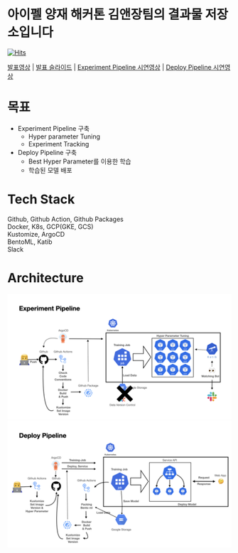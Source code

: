 # 아이펠 양재 해커톤 김앤장팀의 결과물 저장소입니다

[![Hits](https://hits.seeyoufarm.com/api/count/incr/badge.svg?url=https%3A%2F%2Fgithub.com%2FKIMnJANG%2F&count_bg=%2379C83D&title_bg=%23555555&icon=&icon_color=%23E7E7E7&title=hits&edge_flat=false)](https://github.com/KIMnJANG)

[발표영상](https://www.youtube.com/watch?v=HF87PG_oxSg) | [발표 슬라이드](https://speakerdeck.com/kimjunil/aipel-yangjae-haekeoton-mlops "Slide") | [Experiment Pipeline 시연영상](http://www.youtube.com/watch?v=uSuphYjA3aA "Experiment Pipeline") | [Deploy Pipeline 시연영상](http://www.youtube.com/watch?v=aJPTNDkdsxI "Deploy Pipeline")

# 목표
* Experiment Pipeline 구축
  * Hyper parameter Tuning
  * Experiment Tracking
* Deploy Pipeline 구축
  * Best Hyper Parameter를 이용한 학습
  * 학습된 모델 배포

# Tech Stack
Github, Github Action, Github Packages  
Docker, K8s, GCP(GKE, GCS)  
Kustomize, ArgoCD  
BentoML, Katib  
Slack

# Architecture
![](https://github.com/KIMnJANG/.github/blob/main/profile/images/slide043.png)
![](https://github.com/KIMnJANG/.github/blob/main/profile/images/slide046.png)
